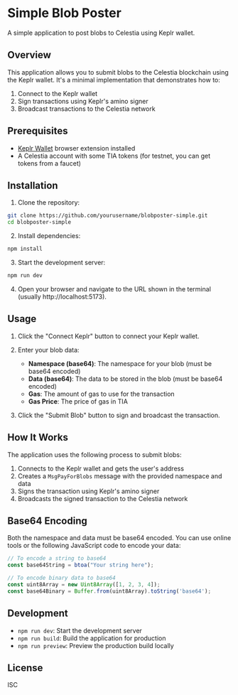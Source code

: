 # Simple Blob Poster

A simple application to post blobs to Celestia using Keplr wallet.

## Overview

This application allows you to submit blobs to the Celestia blockchain using the Keplr wallet. It's a minimal implementation that demonstrates how to:

1. Connect to the Keplr wallet
2. Sign transactions using Keplr's amino signer
3. Broadcast transactions to the Celestia network

## Prerequisites

- [Keplr Wallet](https://www.keplr.app/) browser extension installed
- A Celestia account with some TIA tokens (for testnet, you can get tokens from a faucet)

## Installation

1. Clone the repository:
```bash
git clone https://github.com/yourusername/blobposter-simple.git
cd blobposter-simple
```

2. Install dependencies:
```bash
npm install
```

3. Start the development server:
```bash
npm run dev
```

4. Open your browser and navigate to the URL shown in the terminal (usually http://localhost:5173).

## Usage

1. Click the "Connect Keplr" button to connect your Keplr wallet.
2. Enter your blob data:
   - **Namespace (base64)**: The namespace for your blob (must be base64 encoded)
   - **Data (base64)**: The data to be stored in the blob (must be base64 encoded)
   - **Gas**: The amount of gas to use for the transaction
   - **Gas Price**: The price of gas in TIA

3. Click the "Submit Blob" button to sign and broadcast the transaction.

## How It Works

The application uses the following process to submit blobs:

1. Connects to the Keplr wallet and gets the user's address
2. Creates a `MsgPayForBlobs` message with the provided namespace and data
3. Signs the transaction using Keplr's amino signer
4. Broadcasts the signed transaction to the Celestia network

## Base64 Encoding

Both the namespace and data must be base64 encoded. You can use online tools or the following JavaScript code to encode your data:

```javascript
// To encode a string to base64
const base64String = btoa("Your string here");

// To encode binary data to base64
const uint8Array = new Uint8Array([1, 2, 3, 4]);
const base64Binary = Buffer.from(uint8Array).toString('base64');
```

## Development

- `npm run dev`: Start the development server
- `npm run build`: Build the application for production
- `npm run preview`: Preview the production build locally

## License

ISC 